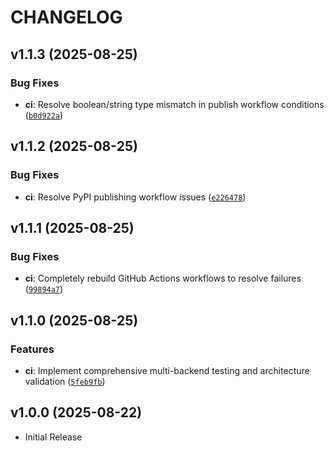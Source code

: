 # CHANGELOG

<!-- version list -->

## v1.1.3 (2025-08-25)

### Bug Fixes

- **ci**: Resolve boolean/string type mismatch in publish workflow conditions
  ([`b0d922a`](https://github.com/soren-n/qt-web-bridge/commit/b0d922a604ea93aa665ac9a83505472eed249f07))


## v1.1.2 (2025-08-25)

### Bug Fixes

- **ci**: Resolve PyPI publishing workflow issues
  ([`e226478`](https://github.com/soren-n/qt-web-bridge/commit/e2264789c3e2a67f7e4d61021f9b8f51b05b1059))


## v1.1.1 (2025-08-25)

### Bug Fixes

- **ci**: Completely rebuild GitHub Actions workflows to resolve failures
  ([`99894a7`](https://github.com/soren-n/qt-web-bridge/commit/99894a7d4aa5615ca62efaf1040c5566f5167b51))


## v1.1.0 (2025-08-25)

### Features

- **ci**: Implement comprehensive multi-backend testing and architecture validation
  ([`5feb9fb`](https://github.com/soren-n/qt-web-bridge/commit/5feb9fb934e7486636bdab1774b6982f3c72de6c))


## v1.0.0 (2025-08-22)

- Initial Release
